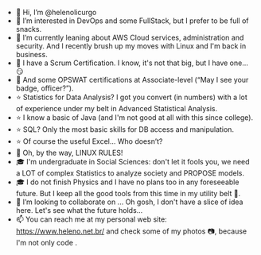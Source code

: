 - 👋 Hi, I’m @helenolicurgo
- 👀 I’m interested in DevOps and some FullStack, but I prefer to be full of snacks.
- 🌱 I’m currently leaning about AWS Cloud services, administration and security. And I recently brush up my moves with Linux and I'm back in business.
- 🌟 I have a Scrum Certification. I know, it's not that big, but I have one... :smirk:
- 🌟 And some OPSWAT certifications at Associate-level (“May I see your badge, officer?”).
- ⭐ Statistics for Data Analysis? I got you convert (in numbers) with a lot of experience under my belt in Advanced Statistical Analysis.
- ⭐ I know a basic of Java (and I'm not good at all with this since college).
- ⭐ SQL? Only the most basic skills for DB access and manipulation.
- ⭐ Of course the useful Excel... Who doesn’t?
- 🌟 Oh, by the way, LINUX RULES!
- 🎓 I'm undergraduate in Social Sciences: don't let it fools you, we need a LOT of complex Statistics to analyze society and PROPOSE models.
- 🎓 I do not finish Physics and I have no plans too in any foreseeable future. But I keep all the good tools from this time in my utility belt 🦇.
- 💞️ I’m looking to collaborate on ... Oh gosh, I don't have a slice of idea here. Let's see what the future holds...
- 📫 You can reach me at my personal web site: https://www.heleno.net.br/ and check some of my photos :camera:, because I'm not only code .

<!---
helenolicurgo/helenolicurgo is a ✨ special ✨ repository because its `README.md` (this file) appears on your GitHub profile.
You can click the Preview link to take a look at your changes.
--->
